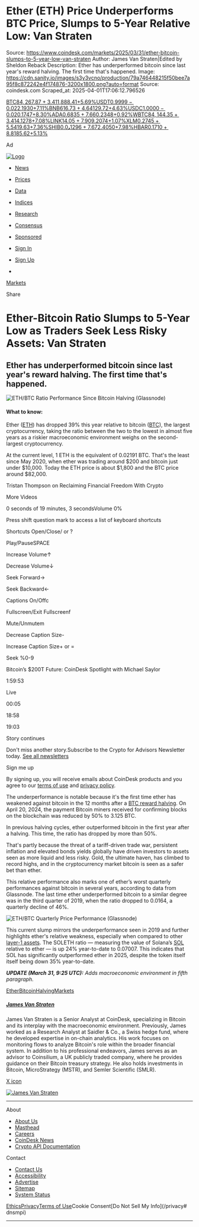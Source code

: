 # Ether (ETH) Price Underperforms BTC Price, Slumps to 5-Year Relative Low: Van Straten

Source: https://www.coindesk.com/markets/2025/03/31/ether-bitcoin-slumps-to-5-year-low-van-straten
Author: James Van Straten|Edited by Sheldon Reback
Description: Ether has underperformed bitcoin since last year's reward halving. The first time that's happened.
Image: https://cdn.sanity.io/images/s3y3vcno/production/79a746448215f50bee7a95f8c872242e4f174876-3200x1800.png?auto=format
Source: coindesk.com
Scraped_at: 2025-04-01T17:06:12.796526

[BTC$84,267.87+3.41%](/price/bitcoin "View price details")[ETH$1,888.41+5.69%](/price/ethereum "View price details")[USDT$0.9999-0.02%](/price/tether "View price details")[XRP$2.1930+7.11%](/price/xrp "View price details")[BNB$616.73+4.64%](/price/binance-coin "View price details")[SOL$129.72+4.63%](/price/solana "View price details")[USDC$1.0000-0.02%](/price/usd-coin "View price details")[DOGE$0.1747+8.30%](/price/dogecoin "View price details")[ADA$0.6835+7.66%](/price/cardano "View price details")[TRX$0.2348+0.92%](/price/tron "View price details")[WBTC$84,144.35+3.41%](/price/wrapped-bitcoin "View price details")[TON$4.1278+7.08%](/price/toncoin "View price details")[LINK$14.05+7.90%](/price/chainlink "View price details")[LEO$9.2074+1.07%](/price/unus-sed-leo "View price details")[XLM$0.2745+5.54%](/price/xlm "View price details")[AVAX$19.63+7.36%](/price/avax "View price details")[SHIB$0.0₄1296+7.67%](/price/shiba-inu "View price details")[SUI$2.4050+7.98%](/price/sui "View price details")[HBAR$0.1710+8.81%](/price/hbar "View price details")[LTC$85.62+5.13%](/price/ltc "View price details")

Ad

[![Logo](/_next/image?url=https%3A%2F%2Fcoindesk-next-a6ificwar-coindesk.vercel.app%2F_next%2Fstatic%2Fmedia%2Fcoindesk-logo.68661da3.png&w=384&q=75)](/)

  * [News](/)
  * [Prices](/price)
  * [Data](https://data.coindesk.com/)
  * [Indices](https://indices.coindesk.com/)
  * [Research](/reports)
  * [Consensus](https://consensus.coindesk.com/)
  * [Sponsored](https://www.coindesk.com/sponsored-content)

  * [Sign In](https://www.coindesk.com/api/auth/login?returnTo=https%3A%2F%2Fwww.coindesk.com%2Fmarkets%2F2025%2F03%2F31%2Fether-bitcoin-slumps-to-5-year-low-van-straten&reg_module=navigation&reg_state=meter "Sign in to your CoinDesk account")
  * [Sign Up](https://www.coindesk.com/api/auth/login?returnTo=https%3A%2F%2Fwww.coindesk.com%2Fmarkets%2F2025%2F03%2F31%2Fether-bitcoin-slumps-to-5-year-low-van-straten&screen_hint=signup&reg_module=navigation&reg_state=meter "Sign up for a free CoinDesk account")
  * [](https://www.coindesk.com/api/auth/login?returnTo=https%3A%2F%2Fwww.coindesk.com%2Fmarkets%2F2025%2F03%2F31%2Fether-bitcoin-slumps-to-5-year-low-van-straten&screen_hint=signup&reg_module=navigation&reg_state=meter "Sign up for a free CoinDesk account")

[Markets](/markets)

Share

# Ether-Bitcoin Ratio Slumps to 5-Year Low as Traders Seek Less Risky Assets: Van Straten

## Ether has underperformed bitcoin since last year's reward halving. The first time that's happened.

![ETH/BTC Ratio Performance Since Bitcoin Halving \(Glassnode\)](/_next/image?url=https%3A%2F%2Fcdn.sanity.io%2Fimages%2Fs3y3vcno%2Fproduction%2F79a746448215f50bee7a95f8c872242e4f174876-3200x1800.png%3Fauto%3Dformat&w=3840&q=75)

#### What to know:

Ether ([ETH](https://www.coindesk.com/price/ethereum/)) has dropped 39% this year relative to bitcoin ([BTC](https://www.coindesk.com/price/bitcoin/)), the largest cryptocurrency, taking the ratio between the two to the lowest in almost five years as a riskier macroeconomic environment weighs on the second-largest cryptocurrency.

At the current level, 1 ETH is the equivalent of 0.02191 BTC. That's the least since May 2020, when ether was trading around $200 and bitcoin just under $10,000. Today the ETH price is about $1,800 and the BTC price around $82,000.

Tristan Thompson on Reclaiming Financial Freedom With Crypto

More Videos

0 seconds of 19 minutes, 3 secondsVolume 0%

Press shift question mark to access a list of keyboard shortcuts

Shortcuts Open/Close/ or ?

Play/PauseSPACE

Increase Volume↑

Decrease Volume↓

Seek Forward→

Seek Backward←

Captions On/Offc

Fullscreen/Exit Fullscreenf

Mute/Unmutem

Decrease Caption Size-

Increase Caption Size\+ or =

Seek %0-9

Bitcoin’s $200T Future: CoinDesk Spotlight with Michael Saylor

1:59:53

Live

00:05

18:58

19:03

Story continues

Don't miss another story.Subscribe to the Crypto for Advisors Newsletter today. [See all newsletters](/newsletters)

Sign me up

By signing up, you will receive emails about CoinDesk products and you agree to our [terms of use](/terms) and [privacy policy](/privacy).

The underperformance is notable because it's the first time ether has weakened against bitcoin in the 12 months after a [BTC reward halving](https://www.coindesk.com/tech/2024/04/20/bitcoin-blockchain-has-fourth-halving-in-15-year-history-in-show-of-monetary-policy-set-by-code). On April 20, 2024, the payment Bitcoin miners received for confirming blocks on the blockchain was reduced by 50% to 3.125 BTC.

In previous halving cycles, ether outperformed bitcoin in the first year after a halving. This time, the ratio has dropped by more than 50%.

That's partly because the threat of a tariff-driven trade war, persistent inflation and elevated bonds yields globally have driven investors to assets seen as more liquid and less risky. Gold, the ultimate haven, has climbed to record highs, and in the cryptocurrency market bitcoin is seen as a safer bet than ether.

This relative performance also marks one of ether’s worst quarterly performances against bitcoin in several years, according to data from Glassnode. The last time ether underperformed bitcoin to a similar degree was in the third quarter of 2019, when the ratio dropped to 0.0164, a quarterly decline of 46%.

![ETH/BTC Quarterly Price Performance \(Glassnode\)](/_next/image?url=https%3A%2F%2Fcdn.sanity.io%2Fimages%2Fs3y3vcno%2Fproduction%2F6bea5b7c99c20cbd8dad2cbd8bf1def1b760a35e-3200x1800.png%3Fauto%3Dformat&w=3840&q=75)

This current slump mirrors the underperformance seen in 2019 and further highlights ether's relative weakness, especially when compared to other [layer-1 assets](https://www.coindesk.com/markets/2023/04/05/crypto-investors-why-you-need-to-understand-layer-1-protocols/). The SOLETH ratio — measuring the value of Solana’s [SOL](https://www.coindesk.com/price/solana/) relative to ether — is up 24% year-to-date to 0.07007. This indicates that SOL has significantly outperformed ether in 2025, despite the token itself itself being down 35% year-to-date.

_**UPDATE (March 31, 9:25 UTC):** Adds macroeconomic environment in fifth paragraph._

[Ether](/tag/ether)[Bitcoin](/tag/bitcoin)[Halving](/tag/halving)[Markets](/tag/markets)

##### [James Van Straten](/author/james-van-straten)

James Van Straten is a Senior Analyst at CoinDesk, specializing in Bitcoin and its interplay with the macroeconomic environment. Previously, James worked as a Research Analyst at Saidler & Co., a Swiss hedge fund, where he developed expertise in on-chain analytics. His work focuses on monitoring flows to analyze Bitcoin's role within the broader financial system. In addition to his professional endeavors, James serves as an advisor to Coinsilium, a UK publicly traded company, where he provides guidance on their Bitcoin treasury strategy. He also holds investments in Bitcoin, MicroStrategy (MSTR), and Semler Scientific (SMLR).

[X icon](https://x.com/btcjvs "X")[](mailto:james.vanstraten@coindesk.com "Email")

[![James Van Straten](/_next/image?url=https%3A%2F%2Fcdn.sanity.io%2Fimages%2Fs3y3vcno%2Fproduction%2Ff36b57a149322aa0611866fd05406f32ee68421f-512x512.png%3Fw%3D64%26h%3D64%26fit%3Dcrop%26crop%3Dfocalpoint%26auto%3Dformat&w=1080&q=75)](/author/james-van-straten)

[](/ "CoinDesk homepage")

* * *

About

  * [About Us](/about)
  * [Masthead](/masthead)
  * [Careers](https://bullish.wd3.myworkdayjobs.com/CoinDesk)
  * [CoinDesk News](/coindesk-news)
  * [Crypto API Documentation](https://developers.coindesk.com/documentation/data-api/introduction)

Contact

  * [Contact Us](/contact-us)
  * [Accessibility](/accessibility-help)
  * [Advertise](/advertise)
  * [](/es/sitemap)[](/uk/sitemap)[](/ru/sitemap)[](/fil/sitemap)[](/it/sitemap)[](/fr/sitemap)[](/pt-br/sitemap)[Sitemap](/sitemap)
  * [System Status](https://status.coindesk.com)

[Ethics](/ethics)[Privacy](/privacy)[Terms of Use](/terms)Cookie Consent[Do Not Sell My Info](/privacy# dnsmpi)

* * *

[](https://apps.apple.com/us/app/coindesk-crypto-bitcoin-news/id6502816903)[](https://play.google.com/store/apps/details?id=com.coindesk.mobile)